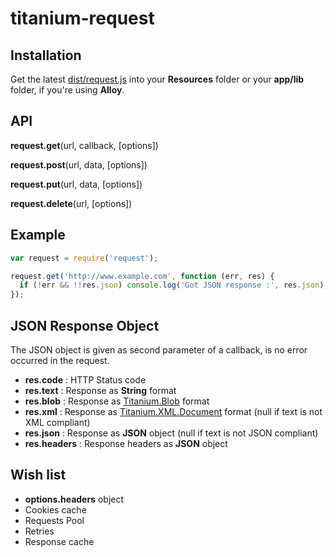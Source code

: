 # titanium-request

## Installation

Get the latest [dist/request.js](https://raw.github.com/IsCoolEntertainment/titanium-request/master/dist/request.js) into your __Resources__ folder or your __app/lib__ folder, if you're using __Alloy__.

## API

__request.get__(url, callback, [options])

__request.post__(url, data, [options])

__request.put__(url, data, [options])

__request.delete__(url, [options])

## Example

```js
var request = require('request');

request.get('http://www.example.com', function (err, res) {
  if (!err && !!res.json) console.log('Got JSON response :', res.json);
});
```

## JSON Response Object

The JSON object is given as second parameter of a callback, is no error occurred in the request.

* __res.code__ : HTTP Status code
* __res.text__ : Response as __String__ format
* __res.blob__ : Response as [Titanium.Blob](http://docs.appcelerator.com/titanium/latest/#!/api/Titanium.Blob) format
* __res.xml__  : Response as [Titanium.XML.Document](http://docs.appcelerator.com/titanium/latest/#!/api/Titanium.XML.Document) format (null if text is not XML compliant)
* __res.json__ : Response as __JSON__ object (null if text is not JSON compliant)
* __res.headers__ : Response headers as __JSON__ object

## Wish list

* __options.headers__ object
* Cookies cache
* Requests Pool
* Retries
* Response cache
